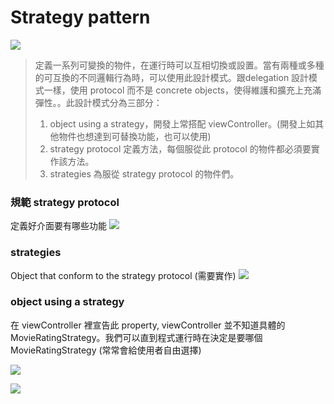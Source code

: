 # Strategy pattern
![](https://i.imgur.com/0HDa1Sn.png)

> 定義一系列可變換的物件，在運行時可以互相切換或設置。當有兩種或多種的可互換的不同邏輯行為時，可以使用此設計模式。跟delegation 設計模式一樣，使用 protocol 而不是 concrete objects，使得維護和擴充上充滿彈性。。此設計模式分為三部分：
> 1. object using a strategy，開發上常搭配 viewController。(開發上如其他物件也想達到可替換功能，也可以使用) 
> 2. strategy protocol 定義方法，每個服從此 protocol 的物件都必須要實作該方法。
> 3. strategies 為服從 strategy protocol 的物件們。


### 規範 strategy protocol
定義好介面要有哪些功能
![](https://i.imgur.com/KAhucq0.png) 

### strategies 
Object that conform to the strategy protocol (需要實作)
![](https://i.imgur.com/1wLti4D.png)

### object using a strategy
在 viewController 裡宣告此 property, viewController 並不知道具體的 MovieRatingStrategy。我們可以直到程式運行時在決定是要哪個 MovieRatingStrategy (常常會給使用者自由選擇)

![](https://i.imgur.com/t5RFFJk.png)

![](https://i.imgur.com/cZ0Ptlt.png)
